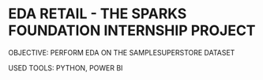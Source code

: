 # EDA RETAIL - THE SPARKS FOUNDATION INTERNSHIP PROJECT

OBJECTIVE: PERFORM EDA ON THE SAMPLESUPERSTORE DATASET

USED TOOLS: PYTHON, POWER BI
